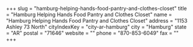 +++
slug = "hamburg-helping-hands-food-pantry-and-clothes-closet"
title = "Hamburg Helping Hands Food Pantry and Clothes Closet"
name = "Hamburg Helping Hands Food Pantry and Clothes Closet"
address = "1153 Ashley 73 North"
cityIndexKey = "city-ar-hamburg"
city = "Hamburg"
state = "AR"
postal = "71646"
website = ""
phone = "870-853-6049"
fax = ""
+++
